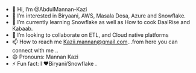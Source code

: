 - 👋 Hi, I’m @AbdulMannan-Kazi
- 👀 I’m interested in Biryaani, AWS, Masala Dosa, Azure and Snowflake.
- 🌱 I’m currently learning Snowflake as well as How to cook DaalRise and Kabaab.
- 💞️ I’m looking to collaborate on ETL, and Cloud native platforms 
- 📫 How to reach me Kazii.mannan@gmail.com...from here you can connect with me ..
- 😄 Pronouns: Mannan Kazi
- ⚡ Fun fact: I ❤️Biryani/Snowflake .
<!---
AbdulMannan-Kazi/AbdulMannan-Kazi is a ✨ special ✨ repository because its `README.md` (this file) appears on your GitHub profile.
You can click the Preview link to take a look at your changes.
--->
